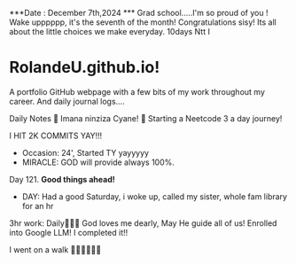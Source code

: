 ***Date : December 7th,2024 *** Grad school.....I'm so proud of you ! Wake upppppp, it's the seventh of the month! Congratulations sisy! Its all about the little choices we make everyday. 10days Ntt I
# RolandeU.github.io!

A portfolio GitHub webpage with a few bits of my work throughout my career. And daily journal logs....

Daily Notes
💚 Imana ninziza Cyane! 
💚 Starting a Neetcode 3 a day journey!

I HIT 2K COMMITS YAY!!!

- Occasion: 24', Started TY yayyyyy
- MIRACLE: GOD will provide always 100%.

Day 121. **Good things ahead!** 
- DAY: Had a good Saturday, i woke up, called my sister, whole fam library for an hr



3hr work: Daily💚💚💚
God loves me dearly, May He guide all of  us!
Enrolled into Google LLM! I completed it!!

I went on a walk 💚💚💚💚💚💚
